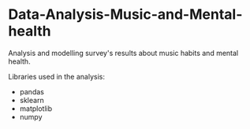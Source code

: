 # Data-Analysis-Music-and-Mental-health
Analysis and modelling survey's results about music habits and mental health.

Libraries used in the analysis:
- pandas
- sklearn
- matplotlib
- numpy
